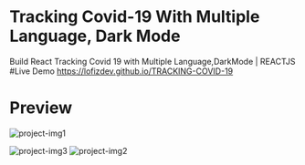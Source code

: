# Tracking Covid-19 With Multiple Language, Dark Mode

Build React Tracking Covid 19 with Multiple Language,DarkMode | REACTJS
#Live Demo
https://lofizdev.github.io/TRACKING-COVID-19


# Preview
![project-img1](https://user-images.githubusercontent.com/86564838/125264824-69534e00-e32e-11eb-8a7a-94de481cdca8.jpg)

![project-img3](https://user-images.githubusercontent.com/86564838/125265872-758bdb00-e32f-11eb-888a-00652a508406.jpg)
![project-img2](https://user-images.githubusercontent.com/86564838/125266356-f519aa00-e32f-11eb-8380-37061bb13f90.jpg)
